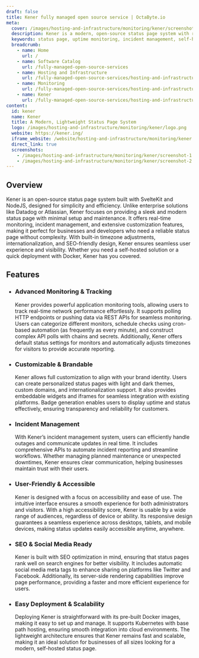 ```yaml
---
draft: false
title: Kener fully managed open source service | OctaByte.io
meta:
  cover: /images/hosting-and-infrastructure/monitoring/kener/screenshot-1.webp
  description: Kener is a modern, open-source status page system with real-time monitoring, incident management, and customization options for a seamless user experience.
  keywords: status page, uptime monitoring, incident management, self-hosted status page, SvelteKit status page, NodeJS monitoring, custom status page, real-time network monitoring, website uptime checker, open-source status page
  breadcrumb:
    - name: Home
      url: /
    - name: Software Catalog
      url: /fully-managed-open-source-services
    - name: Hosting and Infrastructure
      url: /fully-managed-open-source-services/hosting-and-infrastructure
    - name: Monitoring
      url: /fully-managed-open-source-services/hosting-and-infrastructure/monitoring
    - name: Kener
      url: /fully-managed-open-source-services/hosting-and-infrastructure/monitoring/kener
content:
  id: kener
  name: Kener
  title: A Modern, Lightweight Status Page System
  logo: /images/hosting-and-infrastructure/monitoring/kener/logo.png
  website: https://kener.ing/
  iframe_website: /website/hosting-and-infrastructure/monitoring/kener
  direct_link: true
  screenshots:
    - /images/hosting-and-infrastructure/monitoring/kener/screenshot-1.webp
    - /images/hosting-and-infrastructure/monitoring/kener/screenshot-2.jpg
---
```


## Overview

Kener is an open-source status page system built with SvelteKit and NodeJS, designed for simplicity and efficiency. Unlike enterprise solutions like Datadog or Atlassian, Kener focuses on providing a sleek and modern status page with minimal setup and maintenance. It offers real-time monitoring, incident management, and extensive customization features, making it perfect for businesses and developers who need a reliable status page without complexity. With built-in timezone adjustments, internationalization, and SEO-friendly design, Kener ensures seamless user experience and visibility. Whether you need a self-hosted solution or a quick deployment with Docker, Kener has you covered.

## Features

- ### Advanced Monitoring & Tracking

  Kener provides powerful application monitoring tools, allowing users to track real-time network performance effortlessly. It supports polling HTTP endpoints or pushing data via REST APIs for seamless monitoring. Users can categorize different monitors, schedule checks using cron-based automation (as frequently as every minute), and construct complex API polls with chains and secrets. Additionally, Kener offers default status settings for monitors and automatically adjusts timezones for visitors to provide accurate reporting.

- ### Customizable & Brandable

  Kener allows full customization to align with your brand identity. Users can create personalized status pages with light and dark themes, custom domains, and internationalization support. It also provides embeddable widgets and iframes for seamless integration with existing platforms. Badge generation enables users to display uptime and status effectively, ensuring transparency and reliability for customers.

- ### Incident Management

  With Kener’s incident management system, users can efficiently handle outages and communicate updates in real time. It includes comprehensive APIs to automate incident reporting and streamline workflows. Whether managing planned maintenance or unexpected downtimes, Kener ensures clear communication, helping businesses maintain trust with their users.

- ### User-Friendly & Accessible

  Kener is designed with a focus on accessibility and ease of use. The intuitive interface ensures a smooth experience for both administrators and visitors. With a high accessibility score, Kener is usable by a wide range of audiences, regardless of device or ability. Its responsive design guarantees a seamless experience across desktops, tablets, and mobile devices, making status updates easily accessible anytime, anywhere.

- ### SEO & Social Media Ready

  Kener is built with SEO optimization in mind, ensuring that status pages rank well on search engines for better visibility. It includes automatic social media meta tags to enhance sharing on platforms like Twitter and Facebook. Additionally, its server-side rendering capabilities improve page performance, providing a faster and more efficient experience for users.

- ### Easy Deployment & Scalability

  Deploying Kener is straightforward with its pre-built Docker images, making it easy to set up and manage. It supports Kubernetes with base path hosting, ensuring smooth integration into cloud environments. The lightweight architecture ensures that Kener remains fast and scalable, making it an ideal solution for businesses of all sizes looking for a modern, self-hosted status page.
